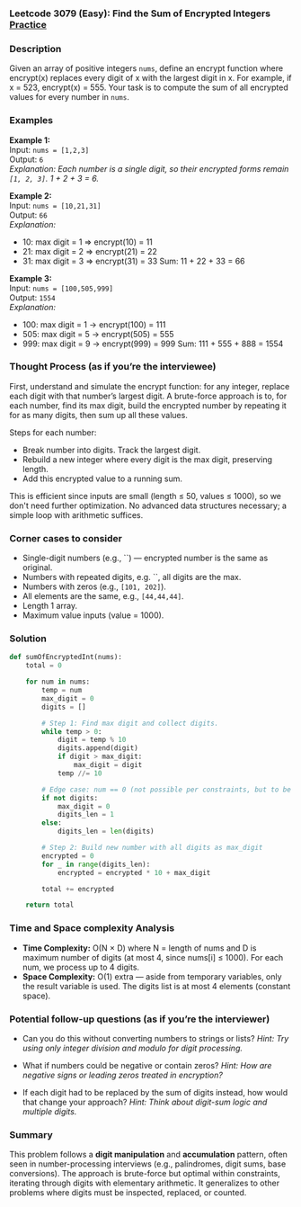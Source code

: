 ### Leetcode 3079 (Easy): Find the Sum of Encrypted Integers [Practice](https://leetcode.com/problems/find-the-sum-of-encrypted-integers)

### Description  
Given an array of positive integers `nums`, define an encrypt function where encrypt(x) replaces every digit of x with the largest digit in x. For example, if x = 523, encrypt(x) = 555. Your task is to compute the sum of all encrypted values for every number in `nums`.

### Examples  

**Example 1:**  
Input: `nums = [1,2,3]`  
Output: `6`  
*Explanation: Each number is a single digit, so their encrypted forms remain `[1, 2, 3]`. 1 + 2 + 3 = 6.*

**Example 2:**  
Input: `nums = [10,21,31]`  
Output: `66`  
*Explanation:*
- 10: max digit = 1 ⇒ encrypt(10) = 11
- 21: max digit = 2 ⇒ encrypt(21) = 22
- 31: max digit = 3 ⇒ encrypt(31) = 33
Sum: 11 + 22 + 33 = 66

**Example 3:**  
Input: `nums = [100,505,999]`  
Output: `1554`  
*Explanation:*
- 100: max digit = 1 → encrypt(100) = 111
- 505: max digit = 5 → encrypt(505) = 555
- 999: max digit = 9 → encrypt(999) = 999
Sum: 111 + 555 + 888 = 1554

### Thought Process (as if you’re the interviewee)  

First, understand and simulate the encrypt function: for any integer, replace each digit with that number’s largest digit.
A brute-force approach is to, for each number, find its max digit, build the encrypted number by repeating it for as many digits, then sum up all these values.

Steps for each number:
- Break number into digits. Track the largest digit.
- Rebuild a new integer where every digit is the max digit, preserving length.
- Add this encrypted value to a running sum.

This is efficient since inputs are small (length ≤ 50, values ≤ 1000), so we don't need further optimization.
No advanced data structures necessary; a simple loop with arithmetic suffices.

### Corner cases to consider  
- Single-digit numbers (e.g., ``) — encrypted number is the same as original.
- Numbers with repeated digits, e.g. ``, all digits are the max.
- Numbers with zeros (e.g., `[101, 202]`).
- All elements are the same, e.g., `[44,44,44]`.
- Length 1 array.
- Maximum value inputs (value = 1000).

### Solution

```python
def sumOfEncryptedInt(nums):
    total = 0

    for num in nums:
        temp = num
        max_digit = 0
        digits = []

        # Step 1: Find max digit and collect digits.
        while temp > 0:
            digit = temp % 10
            digits.append(digit)
            if digit > max_digit:
                max_digit = digit
            temp //= 10

        # Edge case: num == 0 (not possible per constraints, but to be safe)
        if not digits:
            max_digit = 0
            digits_len = 1
        else:
            digits_len = len(digits)

        # Step 2: Build new number with all digits as max_digit
        encrypted = 0
        for _ in range(digits_len):
            encrypted = encrypted * 10 + max_digit

        total += encrypted

    return total
```

### Time and Space complexity Analysis  

- **Time Complexity:** O(N × D) where N = length of nums and D is maximum number of digits (at most 4, since nums[i] ≤ 1000). For each num, we process up to 4 digits.
- **Space Complexity:** O(1) extra — aside from temporary variables, only the result variable is used. The digits list is at most 4 elements (constant space).

### Potential follow-up questions (as if you’re the interviewer)  

- Can you do this without converting numbers to strings or lists?
  *Hint: Try using only integer division and modulo for digit processing.*

- What if numbers could be negative or contain zeros?
  *Hint: How are negative signs or leading zeros treated in encryption?*

- If each digit had to be replaced by the sum of digits instead, how would that change your approach?
  *Hint: Think about digit-sum logic and multiple digits.*

### Summary
This problem follows a **digit manipulation** and **accumulation** pattern, often seen in number-processing interviews (e.g., palindromes, digit sums, base conversions). The approach is brute-force but optimal within constraints, iterating through digits with elementary arithmetic. It generalizes to other problems where digits must be inspected, replaced, or counted.